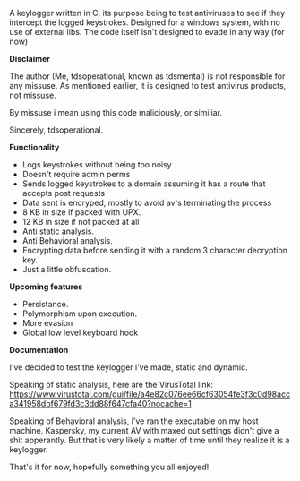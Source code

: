 A keylogger written in C, its purpose being to test antiviruses to see if they intercept the logged keystrokes. Designed for a windows system, with no use of external libs.
The code itself isn't designed to evade in any way (for now)

**Disclaimer**

The author (Me, tdsoperational, known as tdsmental) is not responsible for any missuse.
As mentioned earlier, it is designed to test antivirus products, not missuse.

By missuse i mean using this code maliciously, or similiar.

Sincerely, tdsoperational.

**Functionality**
- Logs keystrokes without being too noisy
- Doesn't require admin perms
- Sends logged keystrokes to a domain assuming it has a route that accepts post requests
- Data sent is encryped, mostly to avoid av's terminating the process
- 8 KB in size if packed with UPX.
- 12 KB in size if not packed at all
- Anti static analysis.
- Anti Behavioral analysis.
- Encrypting data before sending it with a random 3 character decryption key.
- Just a little obfuscation.

**Upcoming features**
- Persistance.
- Polymorphism upon execution.
- More evasion
- Global low level keyboard hook 

**Documentation**

I've decided to test the keylogger i've made, static and dynamic.

Speaking of static analysis, here are the VirusTotal link:
https://www.virustotal.com/gui/file/a4e82c076ee66cf63054fe3f3c0d98acca341958dbf679fd3c3dd88f647cfa40?nocache=1

Speaking of Behavioral analysis, i've ran the executable on my host machine. 
Kaspersky, my current AV with maxed out settings didn't give a shit apperantly.
But that is very likely a matter of time until they realize it is a keylogger.


That's it for now, hopefully something you all enjoyed!
